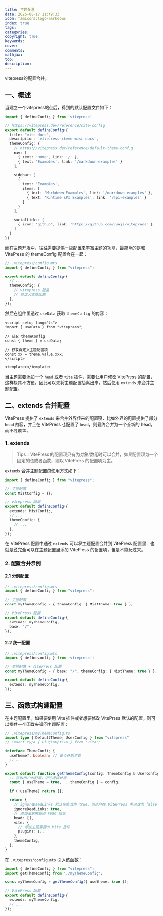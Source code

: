 ```yaml
---
title: 主题配置
date: 2025-08-17 11:49:33
icon: famicons:logo-markdown
index: true
tags:
categories:
copyright: true
keywords:
cover:
comments:
mathjax:
top:
description:
---
```


vitepress的配置合并。

<!-- more -->

## 一、概述

当建立一个vitepress站点后，得到的默认配置文件如下：

```typescript
import { defineConfig } from 'vitepress'

// https://vitepress.dev/reference/site-config
export default defineConfig({
  title: "mist docs",
  description: "vitepress-theme-mist docs",
  themeConfig: {
    // https://vitepress.dev/reference/default-theme-config
    nav: [
      { text: 'Home', link: '/' },
      { text: 'Examples', link: '/markdown-examples' }
    ],

    sidebar: [
      {
        text: 'Examples',
        items: [
          { text: 'Markdown Examples', link: '/markdown-examples' },
          { text: 'Runtime API Examples', link: '/api-examples' }
        ]
      }
    ],

    socialLinks: [
      { icon: 'github', link: 'https://github.com/vuejs/vitepress' }
    ]
  }
})
```

而在主题开发中，往往需要提供一些配置来丰富主题的功能，最简单的是和 VitePress 的 themeConfig 配置合在一起：

```typescript
// .vitepress/config.mts
import { defineConfig } from "vitepress";

export default defineConfig({
  // ...
  themeConfig: {
    // vitepress 配置
    // 自定义主题配置
  },
});
```

然后在组件里通过 `useData` 获取 `themeConfig` 的内容：

```vue
<script setup lang="ts">
import { useData } from "vitepress";

// 获取 themeConfig
const { theme } = useData;

// 获取自定义主题配置项
const xx = theme.value.xxx;
</script>

<template></template>
```

当主题需要添加一个 `head` 或者 `vite` 插件，需要让用户修改 VitePress 的配置，这样极其不方便。因此可以先将主题配置抽离出来，然后使用 `extends` 来合并主题配置。

## 二、extends 合并配置

VitePress 提供了 `extends` 来合并外界传来的配置项，比如外界的配置提供了部分 `head` 内容，并且在 VitePress 也配置了 `head`，则最终合并为一个全新的 head，而不是覆盖。

### 1. extends

> Tips：VitePress 的配置项只有为对象/数组时可以合并，如果配置项为一个固定的值或者函数，则以 VitePress 的配置项为主。

`extends` 合并主题配置的使用方式如下：

```typescript
import { defineConfig } from "vitepress";

// 主题配置
const MistConfig = {};

// vitepress 配置
export default defineConfig({
  extends: MistConfig,
  // ...
  themeConfig: {
    // ...
  },
});
```

在 VitePress 配置中通过 `extends` 可以将主题配置合并到 VitePress 配置里，也就是说完全可以在主题配置里添加 VitePress 的配置项，但是不能反过来。

### 2. 配置合并示例

#### 2.1 分别配置

```typescript
// .vitepress/config.mts
import { defineConfig } from "vitepress";

// 主题配置
const myThemeConfig = { themeConfig: { MistTheme: true } };

// VitePress 配置
export default defineConfig({
  extends: myThemeConfig,
  base: "/",
});
```

#### 2.2 统一配置

```typescript
// .vitepress/config.mts
import { defineConfig } from "vitepress";

// 主题配置 + VitePress 配置
const myThemeConfig = { base: "/", themeConfig: { MistTheme: true } };

export default defineConfig({
  extends: myThemeConfig,
});
```

## 三、函数式构建配置

在主题配置里，如果要使用 Vite 插件或者想要修改 VitePress 默认的配置，则可以提供一个函数来返回主题配置：

```typescript
// .vitepress/myThemeConfig.ts
import type { DefaultTheme, UserConfig } from "vitepress";
// import type { PluginOption } from "vite";

interface ThemeConfig {
  useTheme?: boolean; // 是否开启主题
  // ...
}

export default function getThemeConfig(config: ThemeConfig & UserConfig<DefaultTheme.Config> = {}): UserConfig {
  // 获取用户的配置，进行逻辑处理
  const { useTheme = true, ...themeConfig } = config;

  if (!useTheme) return {};

  return {
    // ignoreDeadLinks 默认值修改为 true，当用户在 VitePress 手动改为 false 才为 false
    ignoreDeadLinks: true,
    // 添加主题需要的 head 信息
    head: [],
    vite: {
      // 添加主题需要的 Vite 插件
      plugins: [],
    },
    themeConfig,
  };
}
```

在 `.vitepress/config.mts` 引入该函数：

```typescript
import { defineConfig } from "vitepress";
import getThemeConfig from "./myThemeConfig";

const myThemeConfig = getThemeConfig({ useTheme: true });

// VitePress 配置
export default defineConfig({
  extends: myThemeConfig,
  // ...
});
```

